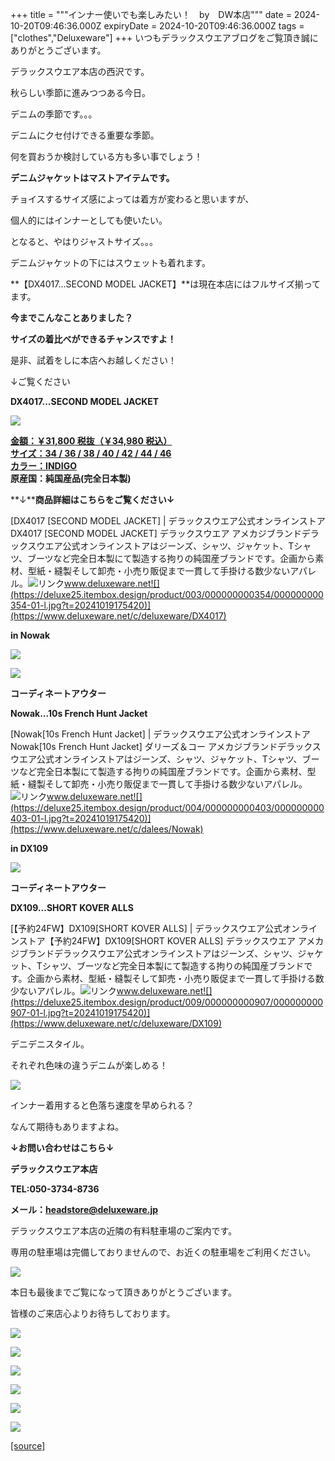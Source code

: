 +++
title = """インナー使いでも楽しみたい！　by　DW本店"""
date = 2024-10-20T09:46:36.000Z
expiryDate = 2024-10-20T09:46:36.000Z
tags = ["clothes","Deluxeware"]
+++
いつもデラックスウエアブログをご覧頂き誠にありがとうございます。

デラックスウエア本店の西沢です。

秋らしい季節に進みつつある今日。

デニムの季節です。。。

デニムにクセ付けできる重要な季節。

何を買おうか検討している方も多い事でしょう！

**デニムジャケットはマストアイテムです。**

チョイスするサイズ感によっては着方が変わると思いますが、

個人的にはインナーとしても使いたい。

となると、やはりジャストサイズ。。。

デニムジャケットの下にはスウェットも着れます。

**【DX4017...SECOND MODEL JACKET】**は現在本店にはフルサイズ揃ってます。

**今までこんなことありました？**

**サイズの着比べができるチャンスですよ！**

是非、試着をしに本店へお越しください！

↓ご覧ください

**DX4017...SECOND MODEL JACKET**

[![](https://stat.ameba.jp/user_images/20241020/17/deluxeware/31/40/j/o1045139315500199960.jpg)](https://stat.ameba.jp/user_images/20241020/17/deluxeware/31/40/j/o1045139315500199960.jpg)

**[金額：￥31,800 税抜（￥34,980 税込）](https://www.deluxeware.net/c/deluxeware/DX4017)  
[サイズ：34 / 36 / 38 / 40 / 42 / 44 / 46](https://www.deluxeware.net/c/deluxeware/DX4017)  
[カラー：INDIGO](https://www.deluxeware.net/c/deluxeware/DX4017)  
原産国：純国産品(完全日本製)**

**↓****商品詳細はこちらをご覧ください↓**

[DX4017 \[SECOND MODEL JACKET\] | デラックスウエア公式オンラインストアDX4017 \[SECOND MODEL JACKET\] デラックスウエア アメカジブランドデラックスウエア公式オンラインストアはジーンズ、シャツ、ジャケット、Tシャツ、ブーツなど完全日本製にて製造する拘りの純国産ブランドです。企画から素材、型紙・縫製そして卸売・小売り販促まで一貫して手掛ける数少ないアパレル。![リンク](https://c.stat100.ameba.jp/ameblo/symbols/v3.20.0/svg/gray/editor_link.svg)www.deluxeware.net![](https://deluxe25.itembox.design/product/003/000000000354/000000000354-01-l.jpg?t=20241019175420)](https://www.deluxeware.net/c/deluxeware/DX4017)

**in Nowak**

[![](https://stat.ameba.jp/user_images/20241020/17/deluxeware/15/d5/j/o1168155615500199956.jpg)](https://stat.ameba.jp/user_images/20241020/17/deluxeware/15/d5/j/o1168155615500199956.jpg)

[![](https://stat.ameba.jp/user_images/20241020/17/deluxeware/2e/58/j/o1111148115500199953.jpg)](https://stat.ameba.jp/user_images/20241020/17/deluxeware/2e/58/j/o1111148115500199953.jpg)

**コーディネートアウター**

**Nowak...10s French Hunt Jacket**

[Nowak\[10s French Hunt Jacket\] | デラックスウエア公式オンラインストアNowak\[10s French Hunt Jacket\] ダリーズ＆コー アメカジブランドデラックスウエア公式オンラインストアはジーンズ、シャツ、ジャケット、Tシャツ、ブーツなど完全日本製にて製造する拘りの純国産ブランドです。企画から素材、型紙・縫製そして卸売・小売り販促まで一貫して手掛ける数少ないアパレル。![リンク](https://c.stat100.ameba.jp/ameblo/symbols/v3.20.0/svg/gray/editor_link.svg)www.deluxeware.net![](https://deluxe25.itembox.design/product/004/000000000403/000000000403-01-l.jpg?t=20241019175420)](https://www.deluxeware.net/c/dalees/Nowak)

**in DX109**

[![](https://stat.ameba.jp/user_images/20241020/17/deluxeware/e5/32/j/o1172156215500199943.jpg)](https://stat.ameba.jp/user_images/20241020/17/deluxeware/e5/32/j/o1172156215500199943.jpg)

**コーディネートアウター**

**DX109...SHORT KOVER ALLS**

[【予約24FW】DX109\[SHORT KOVER ALLS\] | デラックスウエア公式オンラインストア【予約24FW】DX109\[SHORT KOVER ALLS\] デラックスウエア アメカジブランドデラックスウエア公式オンラインストアはジーンズ、シャツ、ジャケット、Tシャツ、ブーツなど完全日本製にて製造する拘りの純国産ブランドです。企画から素材、型紙・縫製そして卸売・小売り販促まで一貫して手掛ける数少ないアパレル。![リンク](https://c.stat100.ameba.jp/ameblo/symbols/v3.20.0/svg/gray/editor_link.svg)www.deluxeware.net![](https://deluxe25.itembox.design/product/009/000000000907/000000000907-01-l.jpg?t=20241019175420)](https://www.deluxeware.net/c/deluxeware/DX109)

デニデニスタイル。

それぞれ色味の違うデニムが楽しめる！

[![](https://stat.ameba.jp/user_images/20240831/17/deluxeware/3c/d5/j/o1017135615481037084.jpg)](https://stat.ameba.jp/user_images/20240831/17/deluxeware/3c/d5/j/o1017135615481037084.jpg)

インナー着用すると色落ち速度を早められる？

なんて期待もありますよね。

**↓お問い合わせはこちら↓**

**デラックスウエア本店**

**TEL:050-3734-8736**

**メール：headstore@deluxeware.jp**

デラックスウエア本店の近隣の有料駐車場のご案内です。

専用の駐車場は完備しておりませんので、お近くの駐車場をご利用ください。

[![](https://stat.ameba.jp/user_images/20231002/16/deluxeware/6e/11/j/o0800080015345677212.jpg?caw=800)](https://ameblo.jp/deluxeware/image-12823266760-15345677212.html)

本日も最後までご覧になって頂きありがとうございます。

皆様のご来店心よりお待ちしております。

[![](https://stat.ameba.jp/user_images/20241016/14/deluxeware/bc/37/j/o0930015015498595508.jpg?caw=800)](https://www.deluxeware.net/c/tokusyu)

[![](https://stat.ameba.jp/user_images/20241007/16/deluxeware/df/96/j/o0800026015495163803.jpg?caw=800)](https://www.deluxeware.net/)

[![](https://stat.ameba.jp/user_images/20240614/12/deluxeware/fb/b4/j/o0800026015451324172.jpg?caw=800)](https://www.deluxeware.net/c/2024FWreserveall)

[![](https://stat.ameba.jp/user_images/20240315/15/deluxeware/04/7f/j/o0800026015413271803.jpg?caw=800)](https://www.instagram.com/deluxeware/?hl=ja)

[![](https://stat.ameba.jp/user_images/20220415/12/deluxeware/3b/ce/j/o0800026015103175481.jpg?caw=800)](https://www.deluxeware.net/f/headstore)

[![](https://stat.ameba.jp/user_images/20220415/12/deluxeware/d7/c6/j/o0800026015103175487.jpg?caw=800)](https://www.deluxeware.net/)

[[source]](https://ameblo.jp/deluxeware/entry-12871993557.html)
